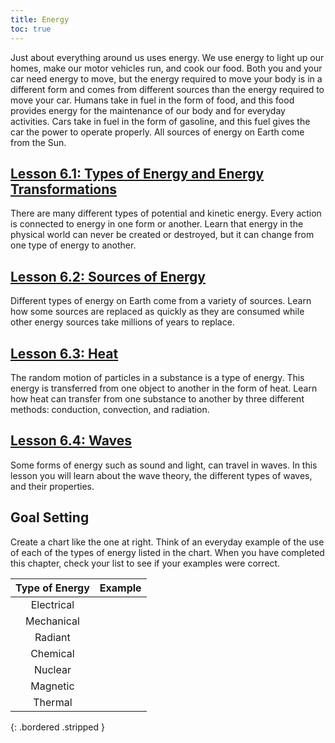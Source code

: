 ```yaml
---
title: Energy
toc: true
---
```


Just about everything around us uses energy. We use energy to light up our homes, make our motor vehicles run, and cook our food. Both you and your car need energy to move, but the energy required to move your body is in a different form and comes from different sources than the energy required to move your car. Humans take in fuel in the form of food, and this food provides energy for the maintenance of our body and for everyday activities. Cars take in fuel in the form of gasoline, and this fuel gives the car the power to operate properly. All sources of energy on Earth come from the Sun.

## [Lesson 6.1: Types of Energy and Energy Transformations](lesson-6.2)

There are many different types of potential and kinetic energy. Every action is connected to energy in one form or another. Learn that energy in the physical world can never be created or destroyed, but it can change from one type of energy to another.

## [Lesson 6.2: Sources of Energy](lesson-6.2)

Different types of energy on Earth come from a variety of sources. Learn how some sources are replaced as quickly as they are consumed while other energy sources take millions of years to replace.

## [Lesson 6.3: Heat](lesson-6.3)

The random motion of particles in a substance is a type of energy. This energy is transferred from one object to another in the form of heat. Learn how heat can transfer from one substance to another by three different methods: conduction, convection, and radiation.

## [Lesson 6.4: Waves](lesson-6.4)

Some forms of energy such as sound and light, can travel in waves. In this lesson you will learn about the wave theory, the different types of waves, and their properties.

## Goal Setting

Create a chart like the one at right. Think of an everyday example of the use of each of the types of energy listed in the chart. When you have completed this chapter, check your list to see if your examples were correct.

| Type of Energy | Example |
|:-:|:-:|
| Electrical |  |
| Mechanical |  |
| Radiant |  |
| Chemical |  |
| Nuclear |  |
| Magnetic |  |
| Thermal |  |
{: .bordered .stripped }
